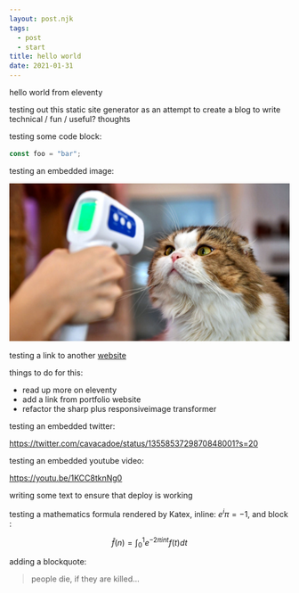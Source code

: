 ```yaml
---
layout: post.njk
tags:
  - post
  - start
title: hello world
date: 2021-01-31
---
```


hello world from eleventy

testing out this static site generator as an attempt to create a blog to write technical / fun / useful? thoughts

<!-- excerpt -->

testing some code block:

```js
const foo = "bar";
```

testing an embedded image:

![cat getting covid check](/images/covid_cat.jpg)

testing a link to another [website](https://cavacado.github.io/portfolio/)

things to do for this:

- read up more on eleventy
- add a link from portfolio website
- refactor the sharp plus responsiveimage transformer

testing an embedded twitter:

https://twitter.com/cavacadoe/status/1355853729870848001?s=20

testing an embedded youtube video:

https://youtu.be/1KCC8tknNg0

writing some text to ensure that deploy is working

testing a mathematics formula rendered by Katex, inline: $e^i\pi = -1$, and block :

$$\hat f(n)=\int_0^1e^{-2\pi int}f(t)dt$$

adding a blockquote:

> people die, if they are killed...
